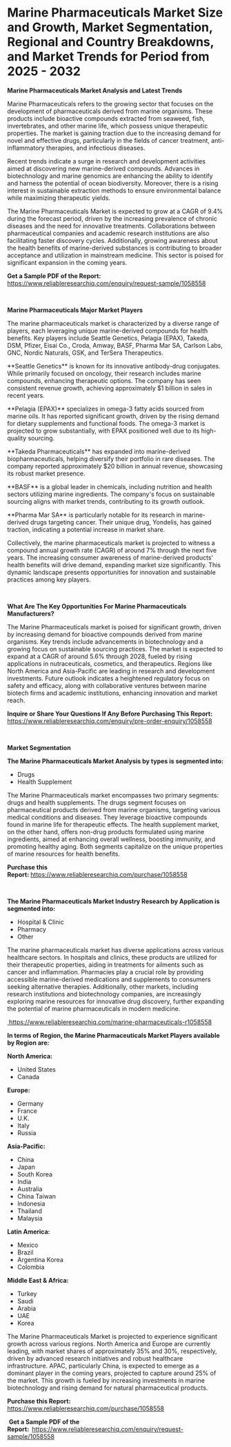 <p><h1>Marine Pharmaceuticals Market Size and Growth, Market Segmentation, Regional and Country Breakdowns, and Market Trends for Period from 2025 -  2032</h1></p><p><strong>Marine Pharmaceuticals Market Analysis and Latest Trends</strong></p>
<p><p>Marine Pharmaceuticals refers to the growing sector that focuses on the development of pharmaceuticals derived from marine organisms. These products include bioactive compounds extracted from seaweed, fish, invertebrates, and other marine life, which possess unique therapeutic properties. The market is gaining traction due to the increasing demand for novel and effective drugs, particularly in the fields of cancer treatment, anti-inflammatory therapies, and infectious diseases.</p><p>Recent trends indicate a surge in research and development activities aimed at discovering new marine-derived compounds. Advances in biotechnology and marine genomics are enhancing the ability to identify and harness the potential of ocean biodiversity. Moreover, there is a rising interest in sustainable extraction methods to ensure environmental balance while maximizing therapeutic yields. </p><p>The Marine Pharmaceuticals Market is expected to grow at a CAGR of 9.4% during the forecast period, driven by the increasing prevalence of chronic diseases and the need for innovative treatments. Collaborations between pharmaceutical companies and academic research institutions are also facilitating faster discovery cycles. Additionally, growing awareness about the health benefits of marine-derived substances is contributing to broader acceptance and utilization in mainstream medicine. This sector is poised for significant expansion in the coming years.</p></p>
<p><strong>Get a Sample PDF of the Report:&nbsp;</strong> <a href="https://www.reliableresearchiq.com/enquiry/request-sample/1058558?utm_campaign=1140&utm_medium=2&utm_source=Github&utm_content=ia&utm_term=19042025&utm_id=marine-pharmaceuticals">https://www.reliableresearchiq.com/enquiry/request-sample/1058558</a></p>
<p>&nbsp;</p>
<p><strong>Marine Pharmaceuticals Major Market Players</strong></p>
<p><p>The marine pharmaceuticals market is characterized by a diverse range of players, each leveraging unique marine-derived compounds for health benefits. Key players include Seattle Genetics, Pelagia (EPAX), Takeda, DSM, Pfizer, Eisai Co., Croda, Amway, BASF, Pharma Mar SA, Carlson Labs, GNC, Nordic Naturals, GSK, and TerSera Therapeutics.</p><p>**Seattle Genetics** is known for its innovative antibody-drug conjugates. While primarily focused on oncology, their research includes marine compounds, enhancing therapeutic options. The company has seen consistent revenue growth, achieving approximately $1 billion in sales in recent years.</p><p>**Pelagia (EPAX)** specializes in omega-3 fatty acids sourced from marine oils. It has reported significant growth, driven by the rising demand for dietary supplements and functional foods. The omega-3 market is projected to grow substantially, with EPAX positioned well due to its high-quality sourcing.</p><p>**Takeda Pharmaceuticals** has expanded into marine-derived biopharmaceuticals, helping diversify their portfolio in rare diseases. The company reported approximately $20 billion in annual revenue, showcasing its robust market presence.</p><p>**BASF** is a global leader in chemicals, including nutrition and health sectors utilizing marine ingredients. The company's focus on sustainable sourcing aligns with market trends, contributing to its growth outlook.</p><p>**Pharma Mar SA** is particularly notable for its research in marine-derived drugs targeting cancer. Their unique drug, Yondelis, has gained traction, indicating a potential increase in market share.</p><p>Collectively, the marine pharmaceuticals market is projected to witness a compound annual growth rate (CAGR) of around 7% through the next five years. The increasing consumer awareness of marine-derived products' health benefits will drive demand, expanding market size significantly. This dynamic landscape presents opportunities for innovation and sustainable practices among key players.</p></p>
<p>&nbsp;</p>
<p><strong>What Are The Key Opportunities For Marine Pharmaceuticals Manufacturers?</strong></p>
<p><p>The Marine Pharmaceuticals market is poised for significant growth, driven by increasing demand for bioactive compounds derived from marine organisms. Key trends include advancements in biotechnology and a growing focus on sustainable sourcing practices. The market is expected to expand at a CAGR of around 5.6% through 2028, fueled by rising applications in nutraceuticals, cosmetics, and therapeutics. Regions like North America and Asia-Pacific are leading in research and development investments. Future outlook indicates a heightened regulatory focus on safety and efficacy, along with collaborative ventures between marine biotech firms and academic institutions, enhancing innovation and market reach.</p></p>
<p><strong>Inquire or Share Your Questions If Any Before Purchasing This Report:</strong> <a href="https://www.reliableresearchiq.com/enquiry/pre-order-enquiry/1058558?utm_campaign=1140&utm_medium=2&utm_source=Github&utm_content=ia&utm_term=19042025&utm_id=marine-pharmaceuticals">https://www.reliableresearchiq.com/enquiry/pre-order-enquiry/1058558</a></p>
<p>&nbsp;</p>
<p><strong>Market Segmentation</strong></p>
<p><strong>The Marine Pharmaceuticals Market Analysis by types is segmented into:</strong></p>
<p><ul><li>Drugs</li><li>Health Supplement</li></ul></p>
<p><p>The Marine Pharmaceuticals market encompasses two primary segments: drugs and health supplements. The drugs segment focuses on pharmaceutical products derived from marine organisms, targeting various medical conditions and diseases. They leverage bioactive compounds found in marine life for therapeutic effects. The health supplement market, on the other hand, offers non-drug products formulated using marine ingredients, aimed at enhancing overall wellness, boosting immunity, and promoting healthy aging. Both segments capitalize on the unique properties of marine resources for health benefits.</p></p>
<p><strong>Purchase this Report:&nbsp;</strong><a href="https://www.reliableresearchiq.com/purchase/1058558?utm_campaign=1140&utm_medium=2&utm_source=Github&utm_content=ia&utm_term=19042025&utm_id=marine-pharmaceuticals">https://www.reliableresearchiq.com/purchase/1058558</a></p>
<p>&nbsp;</p>
<p><strong>The Marine Pharmaceuticals Market Industry Research by Application is segmented into:</strong></p>
<p><ul><li>Hospital & Clinic</li><li>Pharmacy</li><li>Other</li></ul></p>
<p><p>The marine pharmaceuticals market has diverse applications across various healthcare sectors. In hospitals and clinics, these products are utilized for their therapeutic properties, aiding in treatments for ailments such as cancer and inflammation. Pharmacies play a crucial role by providing accessible marine-derived medications and supplements to consumers seeking alternative therapies. Additionally, other markets, including research institutions and biotechnology companies, are increasingly exploring marine resources for innovative drug discovery, further expanding the potential of marine pharmaceuticals in modern medicine.</p></p>
<p><a href="https://www.reliableresearchiq.com/marine-pharmaceuticals-r1058558?utm_campaign=1140&utm_medium=2&utm_source=Github&utm_content=ia&utm_term=19042025&utm_id=marine-pharmaceuticals">&nbsp;https://www.reliableresearchiq.com/marine-pharmaceuticals-r1058558</a></p>
<p><strong>In terms of Region, the Marine Pharmaceuticals Market Players available by Region are:</strong></p>
<p>
    <p> <strong> North America: </strong>
        <ul>
            <li>United States</li>
            <li>Canada</li>
        </ul>
        </p> 
    <p> <strong> Europe: </strong>
        <ul>
            <li>Germany</li>
            <li>France</li>
            <li>U.K.</li>
            <li>Italy</li>
            <li>Russia</li>
        </ul>
        </p> 
    <p> <strong> Asia-Pacific: </strong>
        <ul>
            <li>China</li>
            <li>Japan</li>
            <li>South Korea</li>
            <li>India</li>
            <li>Australia</li>
            <li>China Taiwan</li>
            <li>Indonesia</li>
            <li>Thailand</li>
            <li>Malaysia</li>
        </ul>
        </p> 
    <p> <strong> Latin America: </strong>
        <ul>
            <li>Mexico</li>
            <li>Brazil</li>
            <li>Argentina Korea</li>
            <li>Colombia</li>
        </ul>
        </p> 
    <p> <strong> Middle East & Africa: </strong>
        <ul>
            <li>Turkey</li>
            <li>Saudi</li>
            <li>Arabia</li>
            <li>UAE</li>
            <li>Korea</li>
        </ul>
    </p>
    </p>
<p><p>The Marine Pharmaceuticals Market is projected to experience significant growth across various regions. North America and Europe are currently leading, with market shares of approximately 35% and 30%, respectively, driven by advanced research initiatives and robust healthcare infrastructure. APAC, particularly China, is expected to emerge as a dominant player in the coming years, projected to capture around 25% of the market. This growth is fueled by increasing investments in marine biotechnology and rising demand for natural pharmaceutical products.</p></p>
<p><strong>Purchase this Report: </strong><a href="https://www.reliableresearchiq.com/purchase/1058558?utm_campaign=1140&utm_medium=2&utm_source=Github&utm_content=ia&utm_term=19042025&utm_id=marine-pharmaceuticals">https://www.reliableresearchiq.com/purchase/1058558</a></p>
<p>&nbsp;<strong>Get a Sample PDF of the Report:&nbsp;&nbsp;</strong><a href="https://www.reliableresearchiq.com/enquiry/request-sample/1058558?utm_campaign=1140&utm_medium=2&utm_source=Github&utm_content=ia&utm_term=19042025&utm_id=marine-pharmaceuticals">https://www.reliableresearchiq.com/enquiry/request-sample/1058558</a></p>
<p><strong></strong></p>
<p><p></p><p></p><p></p></p>